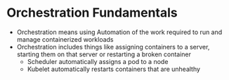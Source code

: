 # Orchestration Fundamentals

- Orchestration means using Automation of the work required to run and manage containerized workloads
- Orchestration includes things like assigning containers to a server, starting them on that server or restarting a broken container
    - Scheduler automatically assigns a pod to a node
    - Kubelet automatically restarts containers that are unhealthy
